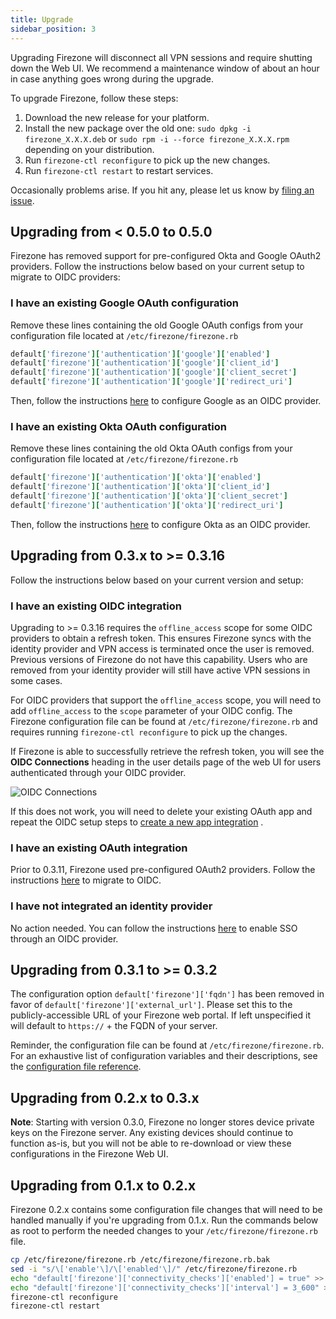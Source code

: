 ```yaml
---
title: Upgrade
sidebar_position: 3
---
```


Upgrading Firezone will disconnect all VPN sessions and require shutting
down the Web UI. We recommend a maintenance window of about an hour in case
anything goes wrong during the upgrade.

To upgrade Firezone, follow these steps:

1. Download the new release for your platform.
1. Install the new package over the old one:
  `sudo dpkg -i firezone_X.X.X.deb` or
  `sudo rpm -i --force firezone_X.X.X.rpm` depending on your distribution.
1. Run `firezone-ctl reconfigure` to pick up the new changes.
1. Run `firezone-ctl restart` to restart services.

Occasionally problems arise. If you hit any, please let us know by [filing an
issue](https://github.com/firezone/firezone/issues/new/choose).

## Upgrading from < 0.5.0 to 0.5.0

Firezone has removed support for pre-configured Okta and Google OAuth2 providers.
Follow the instructions below based on your current setup to migrate to OIDC providers:

### I have an existing Google OAuth configuration

Remove these lines containing the old Google OAuth configs from your configuration
file located at `/etc/firezone/firezone.rb`

```rb
default['firezone']['authentication']['google']['enabled']
default['firezone']['authentication']['google']['client_id']
default['firezone']['authentication']['google']['client_secret']
default['firezone']['authentication']['google']['redirect_uri']
```

Then, follow the instructions [here](../authenticate/google) to configure Google
as an OIDC provider.

### I have an existing Okta OAuth configuration

Remove these lines containing the old Okta OAuth configs from your configuration
file located at `/etc/firezone/firezone.rb`

```rb
default['firezone']['authentication']['okta']['enabled']
default['firezone']['authentication']['okta']['client_id']
default['firezone']['authentication']['okta']['client_secret']
default['firezone']['authentication']['okta']['redirect_uri']
```

Then, follow the instructions [here](../authenticate/okta) to configure Okta as
an OIDC provider.

## Upgrading from 0.3.x to >= 0.3.16

Follow the instructions below based on your current version and setup:

### I have an existing OIDC integration

Upgrading to >= 0.3.16 requires the `offline_access` scope for some OIDC providers
to obtain a refresh token.
This ensures Firezone syncs with the identity provider and VPN access is terminated
once the user is removed. Previous versions of Firezone do not have this capability.
Users who are removed from your identity provider will still have active VPN sessions
in some cases.

For OIDC providers that support the `offline_access` scope, you will need to add
`offline_access` to the `scope` parameter of your OIDC config. The
Firezone configuration file can be found at `/etc/firezone/firezone.rb` and requires
running `firezone-ctl reconfigure` to pick up the changes.

If Firezone is able to successfully retrieve the refresh token, you will see
the **OIDC Connections** heading in the user details page of the web UI for
users authenticated through your OIDC provider.

![OIDC Connections](https://user-images.githubusercontent.com/52545545/173169922-b0e5f2f1-74d5-4313-b839-6a001041c07e.png)

If this does not work, you will need to delete your existing OAuth app
and repeat the OIDC setup steps to
[create a new app integration](../authenticate/) .

### I have an existing OAuth integration

Prior to 0.3.11, Firezone used pre-configured OAuth2 providers. Follow the
instructions [here](../authenticate/) to migrate
to OIDC.

### I have not integrated an identity provider

No action needed. You can follow the instructions
[here](../authenticate/)
to enable SSO through an OIDC provider.

## Upgrading from 0.3.1 to >= 0.3.2

The configuration option `default['firezone']['fqdn']` has been removed in favor
of `default['firezone']['external_url']`. Please set this to the
publicly-accessible URL of your Firezone web portal. If left unspecified it will
default to `https://` + the FQDN of your server.

Reminder, the configuration file can be found at `/etc/firezone/firezone.rb`.
For an exhaustive list of configuration variables and their descriptions, see the
[configuration file reference](../reference/configuration-file).

## Upgrading from 0.2.x to 0.3.x

**Note**: Starting with version 0.3.0, Firezone no longer stores device private
keys on the Firezone server. Any existing devices should continue to function
as-is, but you will not be able to re-download or view these configurations in
the Firezone Web UI.

## Upgrading from 0.1.x to 0.2.x

Firezone 0.2.x contains some configuration file changes that will need to be
handled manually if you're upgrading from 0.1.x. Run the commands below as root
to perform the needed changes to your `/etc/firezone/firezone.rb` file.

```bash
cp /etc/firezone/firezone.rb /etc/firezone/firezone.rb.bak
sed -i "s/\['enable'\]/\['enabled'\]/" /etc/firezone/firezone.rb
echo "default['firezone']['connectivity_checks']['enabled'] = true" >> /etc/firezone/firezone.rb
echo "default['firezone']['connectivity_checks']['interval'] = 3_600" >> /etc/firezone/firezone.rb
firezone-ctl reconfigure
firezone-ctl restart
```
